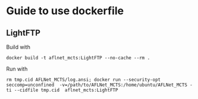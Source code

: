 # Guide to use dockerfile

## LightFTP
Build with
```shell
docker build -t aflnet_mcts:LightFTP --no-cache --rm .
```
Run with
```shell
rm tmp.cid AFLNet_MCTS/log.ansi; docker run --security-opt seccomp=unconfined  -v=/path/to/AFLNet_MCTS:/home/ubuntu/AFLNet_MCTS -ti --cidfile tmp.cid  aflnet_mcts:LightFTP
```


